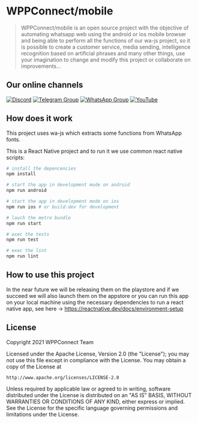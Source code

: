 # WPPConnect/mobile

> WPPConnect/mobile is an open source project with the objective of automating whatsapp web using the android or ios mobile browser and being able to perform all the functions of our wa-js project, so it is possible to create a customer service, media sending, intelligence recognition based on artificial phrases and many other things, use your imagination to change and modify this project or collaborate on improvements...

## Our online channels

[![Discord](https://img.shields.io/discord/844351092758413353?color=blueviolet&label=Discord&logo=discord&style=flat)](https://discord.gg/JU5JGGKGNG)
[![Telegram Group](https://img.shields.io/badge/Telegram-Group-32AFED?logo=telegram)](https://t.me/wppconnect)
[![WhatsApp Group](https://img.shields.io/badge/WhatsApp-Group-25D366?logo=whatsapp)](https://chat.whatsapp.com/C1ChjyShl5cA7KvmtecF3L)
[![YouTube](https://img.shields.io/youtube/channel/subscribers/UCD7J9LG08PmGQrF5IS7Yv9A?label=YouTube)](https://www.youtube.com/c/wppconnect)

## How does it work

This project uses wa-js which extracts some functions from WhatsApp fonts.

This is a React Native project and to run it we use common react native scripts:

```bash
# install the depencencies
npm install

# start the app in development mode on android
npm run android

# start the app in development mode on ios
npm run ios # or build:dev for development

# lauch the metro bundle
npm run start

# exec the tests
npm run test

# exec the lint
npm run lint
```

## How to use this project

In the near future we will be releasing them on the playstore and if we succeed we will also launch them on the appstore or you can run this app on your local machine using the necessary dependencies to run a react native app, see here -> <https://reactnative.dev/docs/environment-setup>

## License

Copyright 2021 WPPConnect Team

Licensed under the Apache License, Version 2.0 (the "License");
you may not use this file except in compliance with the License.
You may obtain a copy of the License at

    http://www.apache.org/licenses/LICENSE-2.0

Unless required by applicable law or agreed to in writing, software
distributed under the License is distributed on an "AS IS" BASIS,
WITHOUT WARRANTIES OR CONDITIONS OF ANY KIND, either express or implied.
See the License for the specific language governing permissions and
limitations under the License.
